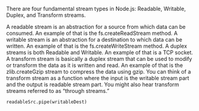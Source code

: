 There are four fundamental stream types in Node.js: Readable, Writable, Duplex, and Transform streams.

A readable stream is an abstraction for a source from which data can be consumed. An example of that is the fs.createReadStream method.
A writable stream is an abstraction for a destination to which data can be written. An example of that is the fs.createWriteStream method.
A duplex streams is both Readable and Writable. An example of that is a TCP socket.
A transform stream is basically a duplex stream that can be used to modify or transform the data as it is written and read. An example of that is the zlib.createGzip stream to compress the data using gzip. You can think of a transform stream as a function where the input is the writable stream part and the output is readable stream part. You might also hear transform streams referred to as “through streams.”


```
readableSrc.pipe(writableDest)
```
